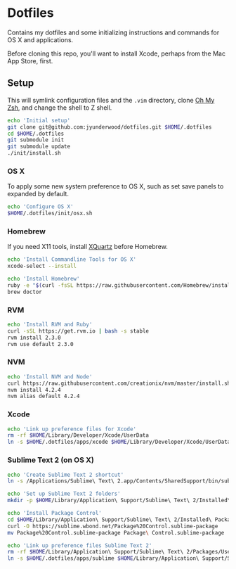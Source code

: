 # Dotfiles

Contains my dotfiles and some initializing instructions and commands for OS X and applications.

Before cloning this repo, you'll want to install Xcode, perhaps from the Mac App Store, first.

## Setup

This will symlink configuration files and the `.vim` directory, clone [Oh My Zsh](https://github.com/robbyrussell/oh-my-zsh), and change the shell to Z shell.

```bash
echo 'Initial setup'
git clone git@github.com:jyunderwood/dotfiles.git $HOME/.dotfiles
cd $HOME/.dotfiles
git submodule init
git submodule update
./init/install.sh
```

### OS X

To apply some new system preference to OS X, such as set save panels to expanded by default.

```bash
echo 'Configure OS X'
$HOME/.dotfiles/init/osx.sh
```

### Homebrew

If you need X11 tools, install [XQuartz](http://www.xquartz.org) before Homebrew.

```bash
echo 'Install Commandline Tools for OS X'
xcode-select --install

echo 'Install Homebrew'
ruby -e "$(curl -fsSL https://raw.githubusercontent.com/Homebrew/install/master/install)"
brew doctor
```

### RVM

```bash
echo 'Install RVM and Ruby'
curl -sSL https://get.rvm.io | bash -s stable
rvm install 2.3.0
rvm use default 2.3.0
```

### NVM

```bash
echo 'Install NVM and Node'
curl https://raw.githubusercontent.com/creationix/nvm/master/install.sh | bash
nvm install 4.2.4
nvm alias default 4.2.4
```

### Xcode

```bash
echo 'Link up preference files for Xcode'
rm -rf $HOME/Library/Developer/Xcode/UserData
ln -s $HOME/.dotfiles/apps/xcode $HOME/Library/Developer/Xcode/UserData
```

### Sublime Text 2 (on OS X)

```bash
echo 'Create Sublime Text 2 shortcut'
ln -s /Applications/Sublime\ Text\ 2.app/Contents/SharedSupport/bin/subl /usr/local/bin/subl

echo 'Set up Sublime Text 2 folders'
mkdir -p $HOME/Library/Application\ Support/Sublime\ Text\ 2/Installed\ Packages

echo 'Install Package Control'
cd $HOME/Library/Application\ Support/Sublime\ Text\ 2/Installed\ Packages
curl -O https://sublime.wbond.net/Package%20Control.sublime-package
mv Package%20Control.sublime-package Package\ Control.sublime-package

echo 'Link up preference files Sublime Text 2'
rm -rf $HOME/Library/Application\ Support/Sublime\ Text\ 2/Packages/User
ln -s $HOME/.dotfiles/apps/sublime $HOME/Library/Application\ Support/Sublime\ Text\ 2/Packages/User
```
